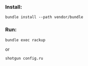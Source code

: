 ### Install:
    bundle install --path vendor/bundle

### Run:
    bundle exec rackup
or

    shotgun config.ru

